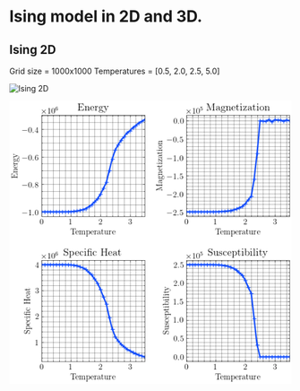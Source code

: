 # Ising model in 2D and 3D.


## Ising 2D
Grid size = 1000x1000
Temperatures = [0.5, 2.0, 2.5, 5.0]

![Ising 2D](https://github.com/RemiHelleboid/Ising/blob/main/doc/animations/finalOutput.gif)


![Ising 2D Transition](doc/figures/ising_2d_all.png)